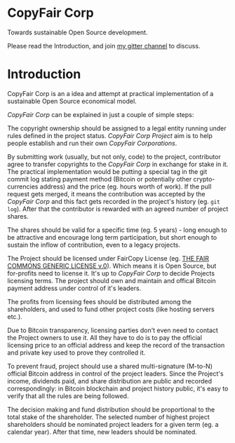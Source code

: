 # CopyFair Corp

Towards sustainable Open Source development.

Please read the Introduction, and join [my gitter channel](https://gitter.im/dpc/dpc) to discuss.

# Introduction

CopyFair Corp is an a idea and attempt at practical implementation of a
sustainable Open Source economical model.

*CopyFair Corp* can be explained in just a couple of simple steps:

The copyright ownership should be assigned to a legal entity running under
rules defined in the project status. *CopyFair Corp Project* aim is to help
people establish and run their own *CopyFair Corporations*.

By submitting work (usually, but not only, code) to the project, contributor
agree to transfer copyrights to the *CopyFair Corp* in exchange for stake in it.
The practical implementation would be putting a special tag in the git commit log
stating payment method (Bitcoin or potentially other crypto-currencies
address) and the price (eg. hours worth of work).  If the pull request gets
merged, it means the contribution was accepted by the *CopyFair Corp* and this fact
gets recorded in the project's history (eg. `git log`). After that the
contributor is rewarded with an agreed number of project shares.

The shares should be valid for a specific time (eg. 5 years) - long enough to be attractive and encourage
long term participation, but short enough to sustain the inflow of contribution, even to a legacy projects.

The Project should be licensed under FairCopy License (eg. [THE FAIR COMMONS GENERIC
LICENSE v.0][fair commons generic license]). Which means it is Open Source, but
for-profits need to license it. It's up to *CopyFair Corp* to decide Projects licensing
terms. The project should own and maintain and offical Bitcoin payment address under
control of it's leaders.

[fair commons generic license]: http://fosslawyers.org/the-fair-commons-generic-license-v0/http://fosslawyers.org/the-fair-commons-generic-license-v0/

The profits from licensing fees should be distributed among the shareholders,
and used to fund other project costs (like hosting servers etc.).

Due to Bitcoin transparency, licensing parties don't even need to contact
the Project owners to use it. All they have to do is to pay the official
licensing price to an official address and keep the record of the transaction
and private key used to prove they controlled it.

To prevent fraud, project should use a shared multi-signature (M-to-N) official
Bitcoin address in control of the project leaders. Since the Project's income,
dividends paid, and share distribution are public and recorded correspondingly:
in Bitcoin blockchain and project history public, it's easy to verify that all
the rules are being followed.

The decision making and fund distribution should be proportional to the total
stake of the shareholder. The selected number of highest project shareholders
should be nominated project leaders for a given term (eg. a calendar year).
After that time, new leaders should be nominated.

